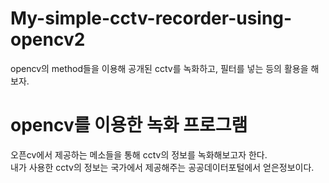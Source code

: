 # My-simple-cctv-recorder-using-opencv2
opencv의 method들을 이용해 공개된 cctv를 녹화하고, 필터를 넣는 등의 활용을 해보자.


opencv를 이용한 녹화 프로그램
============================
오픈cv에서 제공하는 메소들을 통해 cctv의 정보를 녹화해보고자 한다. <br/> 
내가 사용한 cctv의 정보는 국가에서 제공해주는 공공데이터포털에서 얻은정보이다. <br/> 
